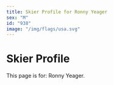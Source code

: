 ```yaml
---
title: Skier Profile for Ronny Yeager
sex: "M"
id: "938"
image: "/img/flags/usa.svg" 
---
```


# Skier Profile

This page is for: Ronny Yeager.
    